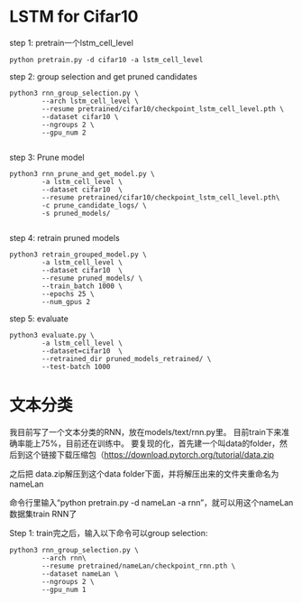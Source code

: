 # LSTM for Cifar10

step 1: pretrain一个lstm_cell_level
```
python pretrain.py -d cifar10 -a lstm_cell_level
```

step 2: group selection and get pruned candidates
```
python3 rnn_group_selection.py \
        --arch lstm_cell_level \
        --resume pretrained/cifar10/checkpoint_lstm_cell_level.pth \
        --dataset cifar10 \
        --ngroups 2 \
        --gpu_num 2
        
```

step 3:  Prune model
```
python3 rnn_prune_and_get_model.py \
        -a lstm_cell_level \
        --dataset cifar10  \
        --resume pretrained/cifar10/checkpoint_lstm_cell_level.pth\
        -c prune_candidate_logs/ \
        -s pruned_models/
        
```


step 4:  retrain pruned models
```
python3 retrain_grouped_model.py \
        -a lstm_cell_level \
        --dataset cifar10  \
        --resume pruned_models/ \
        --train_batch 1000 \
        --epochs 25 \
        --num_gpus 2
```


step 5:  evaluate
```
python3 evaluate.py \
        -a lstm_cell_level \
        --dataset=cifar10  \
        --retrained_dir pruned_models_retrained/ \
        --test-batch 1000
```



# 文本分类

我目前写了一个文本分类的RNN，放在models/text/rnn.py里。
目前train下来准确率能上75%，目前还在训练中。
要复现的化，首先建一个叫data的folder，然后到这个链接下载压缩包（https://download.pytorch.org/tutorial/data.zip

之后把 data.zip解压到这个data folder下面，并将解压出来的文件夹重命名为nameLan

命令行里输入“python pretrain.py -d nameLan -a rnn”，就可以用这个nameLan数据集train RNN了

Step 1: train完之后，输入以下命令可以group selection:
```
python3 rnn_group_selection.py \
        --arch rnn\
        --resume pretrained/nameLan/checkpoint_rnn.pth \
        --dataset nameLan \
        --ngroups 2 \
        --gpu_num 1
```




